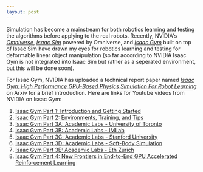 ```yaml
---
layout: post
---
```


Simulation has become a mainstream for both robotics learning and testing the algorithms before applying to the real robots. Recently, NVIDIA's [*Omniverse*](https://developer.nvidia.com/nvidia-omniverse-platform), [*Isaac Sim*](https://developer.nvidia.com/isaac-sim) powered by Omniverse, and [*Isaac Gym*](https://developer.nvidia.com/isaac-gym) built on top of Issac Sim have drawn my eyes for robotics learning and testing for deformable linear object manipulation (so far according to NVIDIA Isaac Gym is not integrated into Isaac Sim but rather as a seperated environment, but this will be done soon).

For Issac Gym, NVIDIA has uploaded a technical report paper named [*Isaac Gym: High Performance GPU-Based Physics Simulation For Robot Learning*](https://arxiv.org/abs/1810.05762) on Arxiv for a brief introduction. Here are links for Youtube videos from NVIDIA on Issac Gym:

1. [Isaac Gym Part 1: Introduction and Getting Started](https://www.youtube.com/watch?v=nleDq-oJjGk)
2. [Isaac Gym Part 2: Environments, Training, and Tips](https://www.youtube.com/watch?v=1RSugmJ4_gs)
3. [Isaac Gym Part 3A: Academic Labs - University of Toronto](https://www.youtube.com/watch?v=nXM5_mwUFOI)
4. [Isaac Gym Part 3B: Academic Labs - IMLab](https://www.youtube.com/watch?v=VrTVUpDM7K8&t=914s)
5. [Isaac Gym Part 3C: Academic Labs - Stanford University](https://www.youtube.com/watch?v=RhjRrUK2abs)
6. [Isaac Gym Part 3D: Academic Labs - Soft-Body Simulation](https://www.youtube.com/watch?v=i4fGVc6lImo&t=774s)
7. [Isaac Gym Part 3E: Academic Labs - Eth Zurich](https://www.youtube.com/watch?v=Afi17BnSuBM)
8. [Isaac Gym Part 4: New Frontiers in End-to-End GPU Accelerated Reinforcement Learning](https://www.youtube.com/watch?v=WhaybakLTXE&t=903s)


